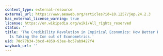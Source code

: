 ```yaml
---
content_type: external-resource
external_url: https://www.aeaweb.org/articles?id=10.1257/jep.24.2.3
has_external_license_warning: true
license: https://en.wikipedia.org/wiki/All_rights_reserved
status: ''
title: 'The Credibility Revolution in Empirical Economics: How Better Research Design
  Is Taking the Con out of Econometrics.'
uid: 70d77b34-3bcd-4859-93ee-bc57ab9427f4
wayback_url: ''
---
```

